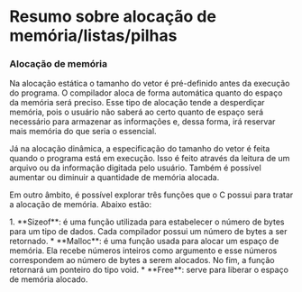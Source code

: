 # Resumo sobre alocação de memória/listas/pilhas

### Alocação de memória

<p> Na alocação estática o tamanho do vetor é pré-definido antes da execução do programa. O compilador aloca de forma automática quanto do espaço da memória será preciso. Esse tipo de alocação tende a desperdiçar memória, pois o usuário não saberá ao certo quanto de espaço será necessário para armazenar as informações e, dessa forma, irá reservar mais memória do que seria o essencial. </p>
<p> Já na alocação dinâmica, a especificação do tamanho do vetor é feita quando o programa está em execução. Isso é feito através da leitura de um arquivo ou da informação digitada pelo usuário. Também é possível aumentar ou diminuir a quantidade de memória alocada. </p><p> Em outro âmbito, é possível explorar três funções que o C possui para tratar a alocação de memória. Abaixo estão: </p>
      1. **Sizeof**: é uma função utilizada para estabelecer o número de bytes para um tipo de dados. Cada compilador possui um número de bytes a ser retornado.
      * **Malloc**: é uma função usada para alocar um espaço de memória. Ela recebe números inteiros como argumento e esse números correspondem ao número de bytes a serem alocados. No fim, a função retornará um ponteiro do tipo void.
      * **Free**: serve para liberar o espaço de memória alocado.  

